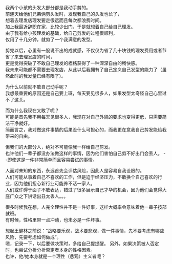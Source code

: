 我两个小孩的头发大部分都是我动手剪的。  
前连天给他们兄弟俩剪头发时，发现我自己的头发也长了，  
想着去理发店理发要走很远而且每次都浪费时间。  
加上我最近辞职在家，比较少出门，于是就想着自己给自己理发。  
由于我有给小孩理发的基础，给自己剪发的过程很顺利，  
仅用了十几分钟，就剪了一个我满意的发型。 

剪完以后，心里有一股说不出的成就感，不仅仅为省了几十块钱的理发费用或者节省了来去理发店的时间，  
更是觉得突破了不敢自己理发的桎梏获得了一种深深自由的畅快感。  
我未来可能都不需要去理发店，从此以后我拥有了自己定义自己发型的能力了（虽然此时的我发量已经有限了）。

为什么以前就不敢自己动手呢？  
我想最重要的原因还是自己要上班，每天要见很多人，如果发型太奇怪自己心里过不了这关。  

而为什么我现在又敢了呢？  
可能是首先我不用每天见很多人，我现在对自己外貌的要求也变得更低，只需要简洁干净就好。  
简而言之，我对做这件事情的后果没什么可担心的，而我更在意我自己剪发能给我带来的自由。  

但我们的大部分人，绝对不可能像我一样给自己剪发。  
也许他们一辈子都没办法做这样的事情，因为他们害怕自己剪不好出门会丢人。
--即使这是一件非常简单而且容易尝试的事情。  

人面对未知的东西，永远首先会评估风险，因此人是容易自我设限的。   
人们可能从事着自己不喜欢的工作，但是迫于经济压力，不敢换个自己喜欢的行业，因为他们担心新行业可能养不活一家人。  
人们或许碍于面子不敢表达，错过了很多展示自己才华的机会，因为他们会觉得大庭广众之下讲话出丑太丢人。。。

很多时候我在想，人完全理性并不是一件好事，这样大概率会意味着他一辈子按部就班。  
有时候，性格里带一点冲动，也未必是一件坏事。  

想起王健林之前说：“战略要乐观，战术要悲观，做一件事情，先不要考虑有哪些风险，先要考虑如何做成”。  
嗯，记录一下，以后要做决策时，多给自己提提醒。 
另外，如果决策被人否定时，也尝试分析分析否定者本身的性格因素。  
也许，他/她本身就是一个理性（悲观）主义者呢？  







